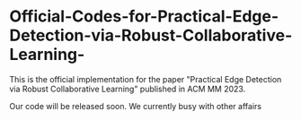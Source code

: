 # Official-Codes-for-Practical-Edge-Detection-via-Robust-Collaborative-Learning-
This is the official implementation for the paper "Practical Edge Detection via Robust Collaborative Learning" published in ACM MM 2023.

Our code will be released soon. We currently  busy with other affairs
